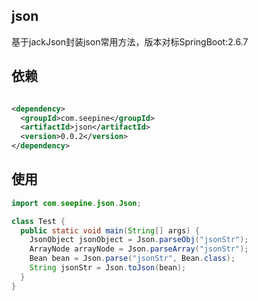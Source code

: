 ## json

基于jackJson封装json常用方法，版本对标SpringBoot:2.6.7

## 依赖

```xml

<dependency>
  <groupId>com.seepine</groupId>
  <artifactId>json</artifactId>
  <version>0.0.2</version>
</dependency>
```

## 使用

```java
import com.seepine.json.Json;

class Test {
  public static void main(String[] args) {
    JsonObject jsonObject = Json.parseObj("jsonStr");
    ArrayNode arrayNode = Json.parseArray("jsonStr");
    Bean bean = Json.parse("jsonStr", Bean.class);
    String jsonStr = Json.toJson(bean);
  }
}
```

